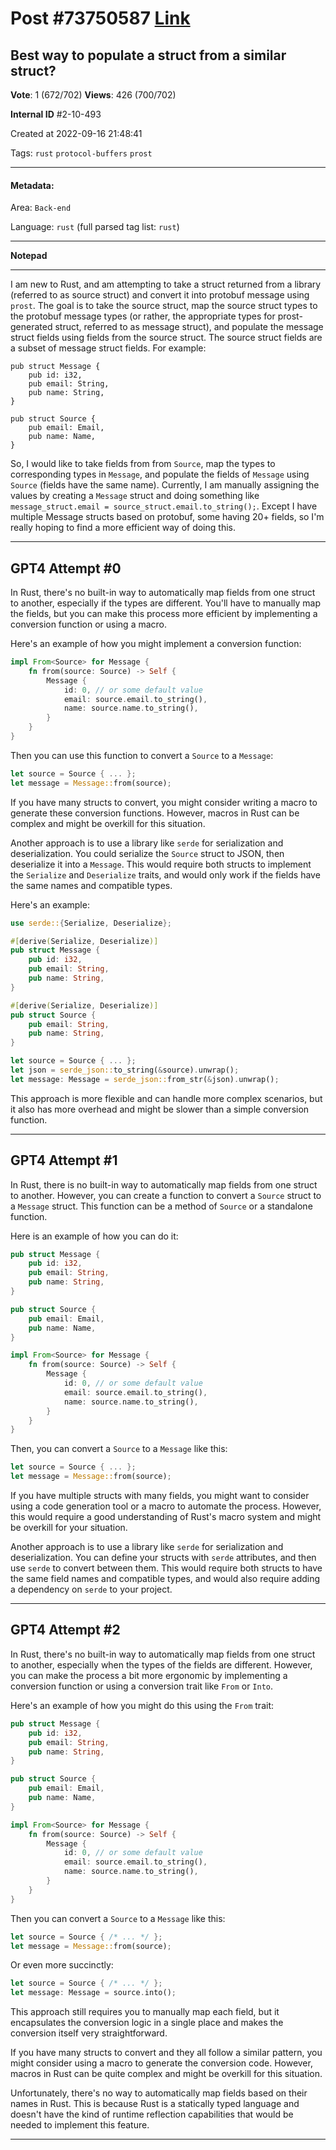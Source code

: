 
# Post \#73750587 [Link](https://stackoverflow.com/questions/73750587/)

## Best way to populate a struct from a similar struct?

**Vote**: 1 (672/702) **Views**: 426 (700/702) 

**Internal ID** \#2-10-493

Created at 2022-09-16 21:48:41

Tags: `rust` `protocol-buffers` `prost`

----------

#### Metadata:

Area: `Back-end`

Language: `rust` (full parsed tag list: `rust`)

----------

**Notepad**


----------

I am new to Rust, and am attempting to take a struct returned from a library (referred to as source struct) and convert it into protobuf message using `prost`. The goal is to take the source struct, map the source struct types to the protobuf message types (or rather, the appropriate types for prost-generated struct, referred to as message struct), and populate the message struct fields using fields from the source struct. The source struct fields are a subset of message struct fields. For example:
```
pub struct Message {
    pub id: i32,
    pub email: String,
    pub name: String,
}

pub struct Source {
    pub email: Email,
    pub name: Name,
}
```

So, I would like to take fields from from `Source`, map the types to corresponding types in `Message`, and populate the fields of `Message` using `Source` (fields have the same name). Currently, I am manually assigning the values by creating a `Message` struct and doing something like `message_struct.email = source_struct.email.to_string();`. Except I have multiple Message structs based on protobuf, some having 20+ fields, so I'm really hoping to find a more efficient way of doing this.


----------
        
## GPT4 Attempt \#0

In Rust, there's no built-in way to automatically map fields from one struct to another, especially if the types are different. You'll have to manually map the fields, but you can make this process more efficient by implementing a conversion function or using a macro.

Here's an example of how you might implement a conversion function:

```rust
impl From<Source> for Message {
    fn from(source: Source) -> Self {
        Message {
            id: 0, // or some default value
            email: source.email.to_string(),
            name: source.name.to_string(),
        }
    }
}
```

Then you can use this function to convert a `Source` to a `Message`:

```rust
let source = Source { ... };
let message = Message::from(source);
```

If you have many structs to convert, you might consider writing a macro to generate these conversion functions. However, macros in Rust can be complex and might be overkill for this situation.

Another approach is to use a library like `serde` for serialization and deserialization. You could serialize the `Source` struct to JSON, then deserialize it into a `Message`. This would require both structs to implement the `Serialize` and `Deserialize` traits, and would only work if the fields have the same names and compatible types. 

Here's an example:

```rust
use serde::{Serialize, Deserialize};

#[derive(Serialize, Deserialize)]
pub struct Message {
    pub id: i32,
    pub email: String,
    pub name: String,
}

#[derive(Serialize, Deserialize)]
pub struct Source {
    pub email: String,
    pub name: String,
}

let source = Source { ... };
let json = serde_json::to_string(&source).unwrap();
let message: Message = serde_json::from_str(&json).unwrap();
```

This approach is more flexible and can handle more complex scenarios, but it also has more overhead and might be slower than a simple conversion function.

--------

## GPT4 Attempt \#1

In Rust, there is no built-in way to automatically map fields from one struct to another. However, you can create a function to convert a `Source` struct to a `Message` struct. This function can be a method of `Source` or a standalone function.

Here is an example of how you can do it:

```rust
pub struct Message {
    pub id: i32,
    pub email: String,
    pub name: String,
}

pub struct Source {
    pub email: Email,
    pub name: Name,
}

impl From<Source> for Message {
    fn from(source: Source) -> Self {
        Message {
            id: 0, // or some default value
            email: source.email.to_string(),
            name: source.name.to_string(),
        }
    }
}
```

Then, you can convert a `Source` to a `Message` like this:

```rust
let source = Source { ... };
let message = Message::from(source);
```

If you have multiple structs with many fields, you might want to consider using a code generation tool or a macro to automate the process. However, this would require a good understanding of Rust's macro system and might be overkill for your situation.

Another approach is to use a library like `serde` for serialization and deserialization. You can define your structs with `serde` attributes, and then use `serde` to convert between them. This would require both structs to have the same field names and compatible types, and would also require adding a dependency on `serde` to your project.

--------

## GPT4 Attempt \#2

In Rust, there's no built-in way to automatically map fields from one struct to another, especially when the types of the fields are different. However, you can make the process a bit more ergonomic by implementing a conversion function or using a conversion trait like `From` or `Into`.

Here's an example of how you might do this using the `From` trait:

```rust
pub struct Message {
    pub id: i32,
    pub email: String,
    pub name: String,
}

pub struct Source {
    pub email: Email,
    pub name: Name,
}

impl From<Source> for Message {
    fn from(source: Source) -> Self {
        Message {
            id: 0, // or some default value
            email: source.email.to_string(),
            name: source.name.to_string(),
        }
    }
}
```

Then you can convert a `Source` to a `Message` like this:

```rust
let source = Source { /* ... */ };
let message = Message::from(source);
```

Or even more succinctly:

```rust
let source = Source { /* ... */ };
let message: Message = source.into();
```

This approach still requires you to manually map each field, but it encapsulates the conversion logic in a single place and makes the conversion itself very straightforward.

If you have many structs to convert and they all follow a similar pattern, you might consider using a macro to generate the conversion code. However, macros in Rust can be quite complex and might be overkill for this situation.

Unfortunately, there's no way to automatically map fields based on their names in Rust. This is because Rust is a statically typed language and doesn't have the kind of runtime reflection capabilities that would be needed to implement this feature.

--------
